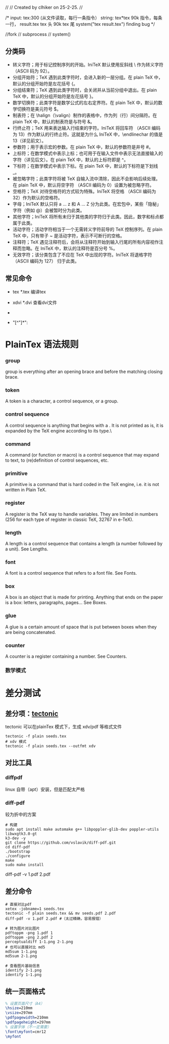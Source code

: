 //
// Created by clhiker on 25-2-25.
//

/*
input: tex:300 (从文件读取，每行一条指令）
string: tex*tex 90k 指令，每条一行，
result.tex
tex 头
90k
tex 尾
system("tex result.tex")
finding bug
*/

//fork
//    subprocess
//    system()

## 分类码
- 转义字符；用于标记控制序列的开始。IniTeX 默认使用反斜线 \ 作为转义字符（ASCII 码为 92）。
- 分组开始符；TeX 遇到此类字符时，会进入新的一层分组。在 plain TeX 中，默认的分组开始符是左花括号 {。
- 分组结束符；TeX 遇到此类字符时，会关闭并从当前分组中退出。在 plain TeX 中，默认的分组开始符是左花括号 }。
- 数学切换符；此类字符是数学公式的左右定界符。在 plain TeX 中，默认的数学切换符是美元符号 $。
- 制表符；在 \halign（\valign）制作的表格中，作为列（行）间分隔符。在 plain TeX 中，默认的制表符是与符号 &。
- 行终止符；TeX 用来表达输入行结束的字符。IniTeX 将回车符 <return>（ASCII 编码为 13）作为默认的行终止符。这就是为什么 IniTeX 中，\endlinechar 的值是 13（详见前文）。
- 参数符；用于表示宏的参数。在 plain TeX 中，默认的参数符是井号 #。
- 上标符；在数学模式中表示上标；也可用于在输入文件中表示无法直接输入的字符（详见后文）。在 plain TeX 中，默认的上标符即是 ^。
- 下标符；在数学模式中表示下标。在 plain TeX 中，默认的下标符是下划线 _。
- 被忽略字符；此类字符将被 TeX 自输入流中清除，因此不会影响后续处理。在 plain TeX 中，默认将空字符 <null>（ASCII 编码为 0）设置为被忽略字符。
- 空格符；TeX 对待空格符的方式较为特殊。IniTeX 将空格 <space>（ASCII 编码为 32）作为默认的空格符。
- 字母；IniTeX 默认只将 a ... z 和 A ... Z 分为此类。在宏包中，某些「隐秘」字符（例如 @）会被暂时分为此类。
- 其他字符；IniTeX 将所有未归于其他类的字符归于此类。因此，数字和标点都属于此类。
- 活动字符；活动字符相当于一个无需转义字符前导的 TeX 控制序列。在 plain TeX 中，只有带子 ~ 是活动字符，表示不可断行的空格。
- 注释符；TeX 遇见注释符后，会将从注释符开始到输入行尾的所有内容视作注释而忽略。在 IniTeX 中，默认的注释符是百分号 %。
- 无效字符；该分类包含了不应在 TeX 中出现的字符。IniTeX 将退格字符（ASCII 编码为 127）<delete> 归于此类。

## 常见命令
- tex *.tex  编译tex
- xdvi *.dvi 查看dvi文件

- 
- "[^"]*":

# PlainTex 语法规则
### group 
group is everything after an opening brace and before the matching closing brace.
### token
A token is a character, a control sequence, or a group.
### control sequence
A control sequence is anything that begins with a . It is not printed as is, it is expanded by the TeX engine according to its type.\
### command
A command (or function or macro) is a control sequence that may expand to text, to (re)definition of control sequences, etc.
### primitive
A primitive is a command that is hard coded in the TeX engine, i.e. it is not written in Plain TeX.
### register
A register is the TeX way to handle variables. They are limited in numbers (256 for each type of register in classic TeX, 32767 in e-TeX).
### length
A length is a control sequence that contains a length (a number followed by a unit). See Lengths.
### font
A font is a control sequence that refers to a font file. See Fonts.
### box
A box is an object that is made for printing. Anything that ends on the paper is a box: letters, paragraphs, pages... See Boxes.
### glue
A glue is a certain amount of space that is put between boxes when they are being concatenated.
### counter
A counter is a register containing a number. See Counters.


### 数学模式


# 差分测试
## 差分项：[tectonic](https://github.com/tectonic-typesetting/tectonic)
tectonic 可以在plainTex 模式下，生成 xdv/pdf 等格式文件
```shell
tectonic -f plain seeds.tex
# xdv 模式
tectonic -f plain seeds.tex --outfmt xdv
```

## 对比工具
### diffpdf
linux 自带（apt）安装，但是匹配太严格

### diff-pdf
较为折中的方案
```shell
# 构建
sudo apt install make automake g++ libpoppler-glib-dev poppler-utils libwxgtk3.0-gt
k3-dev -y
git clone https://github.com/vslavik/diff-pdf.git
cd diff-pdf
./bootstrap
./configure
make
sudo make install
```
diff-pdf -v 1.pdf 2.pdf


## 差分命令
```shell
# 直接对比pdf
xetex -jobname=1 seeds.tex
tectonic -f plain seeds.tex && mv seeds.pdf 2.pdf
diff-pdf -v 1.pdf 2.pdf #（太过精确，容易报错）

# 转为图片对比图片
pdftoppm -png 1.pdf 1
pdftoppm -png 2.pdf 2
perceptualdiff 1-1.png 2-1.png
# 也可以直接对比 md5
md5sum 1-1.png
md5sum 2-1.png

# 查看图片基础信息
identify 2-1.png
identify 1-1.png
```

## 统一页面格式
```latex
% 设置页面尺寸（A4）
\hsize=210mm
\vsize=297mm
\pdfpagewidth=210mm
\pdfpageheight=297mm
% 设置字体（不一定需要）
\font\myfont=cmr12
\myfont
```